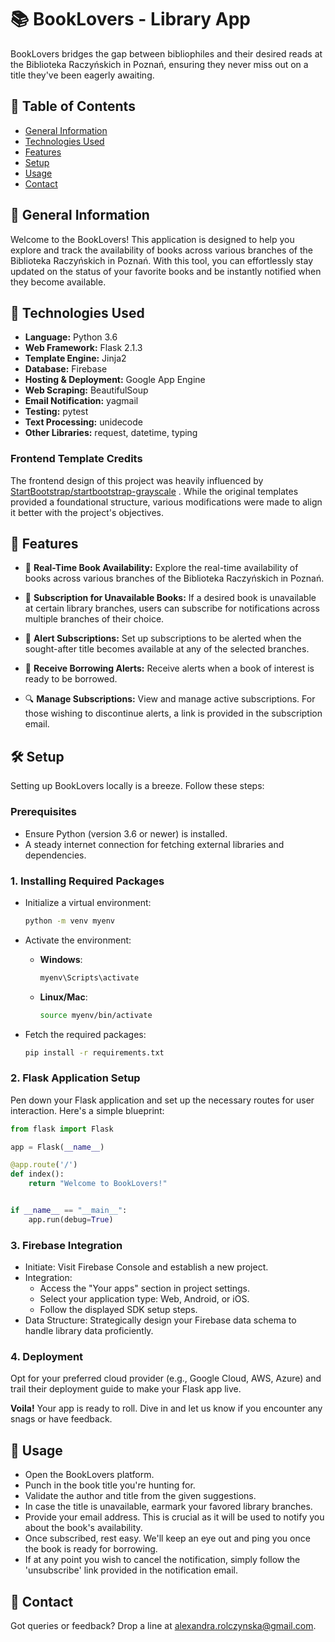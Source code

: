# 📚 BookLovers - Library App
BookLovers bridges the gap between bibliophiles and their desired reads at the Biblioteka Raczyńskich in Poznań, ensuring they never miss out on a title they've been eagerly awaiting.

## 📌 Table of Contents
- [General Information](#general-information)
- [Technologies Used](#technologies-used)
- [Features](#features)
- [Setup](#setup)
- [Usage](#usage)
- [Contact](#contact)
<!-- - [License](#license) -->

## 📔 General Information
Welcome to the BookLovers! This application is designed to help you explore and track the availability of books across various branches of the Biblioteka Raczyńskich in Poznań. With this tool, you can effortlessly stay updated on the status of your favorite books and be instantly notified when they become available.
## 💼 Technologies Used
- **Language:** Python 3.6
- **Web Framework:** Flask 2.1.3
- **Template Engine:** Jinja2
- **Database:** Firebase
- **Hosting & Deployment:** Google App Engine
- **Web Scraping:** BeautifulSoup
- **Email Notification:** yagmail
- **Testing:** pytest
- **Text Processing:** unidecode
- **Other Libraries:** request, datetime, typing

### Frontend Template Credits
The frontend design of this project was heavily influenced by [StartBootstrap/startbootstrap-grayscale](https://github.com/StartBootstrap/startbootstrap-grayscale) . While the original templates provided a foundational structure, various modifications were made to align it better with the project's objectives.

## 🌟 Features
- 📖 **Real-Time Book Availability:** Explore the real-time availability of books across various branches of the Biblioteka Raczyńskich in Poznań.

- 🚫 **Subscription for Unavailable Books:** If a desired book is unavailable at certain library branches, users can subscribe for notifications across multiple branches of their choice.

- 📌 **Alert Subscriptions:** Set up subscriptions to be alerted when the sought-after title becomes available at any of the selected branches.

- 📧 **Receive Borrowing Alerts:** Receive alerts when a book of interest is ready to be borrowed.

- 🔍 **Manage Subscriptions:** View and manage active subscriptions. For those wishing to discontinue alerts, a link is provided in the subscription email.
  
## 🛠️ Setup
Setting up BookLovers locally is a breeze. Follow these steps:

### Prerequisites
- Ensure Python (version 3.6 or newer) is installed.
- A steady internet connection for fetching external libraries and dependencies.

### 1. **Installing Required Packages**
   - Initialize a virtual environment:
     ```bash
     python -m venv myenv
     ```

   - Activate the environment:
     - **Windows**:
       ```bash
       myenv\Scripts\activate
       ```

     - **Linux/Mac**:
       ```bash
       source myenv/bin/activate
       ```

   - Fetch the required packages:
     ```bash
     pip install -r requirements.txt
     ```

### 2. **Flask Application Setup**
   Pen down your Flask application and set up the necessary routes for user interaction. Here's a simple blueprint:

   ```python
   from flask import Flask

   app = Flask(__name__)

   @app.route('/')
   def index():
       return "Welcome to BookLovers!"


   if __name__ == "__main__":
       app.run(debug=True)
```
### 3. **Firebase Integration**

- Initiate: Visit Firebase Console and establish a new project.
- Integration:
   - Access the "Your apps" section in project settings.
   - Select your application type: Web, Android, or iOS.
   - Follow the displayed SDK setup steps.
- Data Structure: Strategically design your Firebase data schema to handle library data proficiently.

### 4. **Deployment**
Opt for your preferred cloud provider (e.g., Google Cloud, AWS, Azure) and trail their deployment guide to make your Flask app live.

**Voila!** Your app is ready to roll. Dive in and let us know if you encounter any snags or have feedback.

## 🚀 **Usage**
- Open the BookLovers platform. 
- Punch in the book title you're hunting for.
- Validate the author and title from the given suggestions.
- In case the title is unavailable, earmark your favored library branches.
- Provide your email address. This is crucial as it will be used to notify you about the book's availability.
- Once subscribed, rest easy. We'll keep an eye out and ping you once the book is ready for borrowing.
- If at any point you wish to cancel the notification, simply follow the 'unsubscribe' link provided in the notification email.

## 💌 **Contact**
Got queries or feedback? Drop a line at [alexandra.rolczynska@gmail.com](mailto:alexandra.rolczynska@gmail.com).
